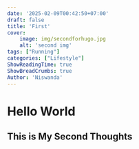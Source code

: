 ```yaml
---
date: '2025-02-09T00:42:50+07:00'
draft: false
title: 'First'
cover: 
    image: img/secondforhugo.jpg
    alt: 'second img'
tags: ["Running"]
categories: ["Lifestyle"]
ShowReadingTime: true
ShowBreadCrumbs: true
Author: 'Niswanda'
---
```


# Hello World
## This is My Second Thoughts

